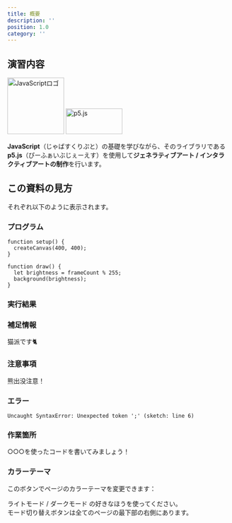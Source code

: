 ```yaml
---
title: 概要
description: ''
position: 1.0
category: ''
---
```


## 演習内容

<div class="flex justify-around items-center">
  <img src="/resource/image/common_logo-js.svg" width="128" height="128" alt="JavaScriptロゴ"/>
  <img src="/resource/image/common_logo-p5js.svg" width="128" height="58" alt="p5.js"//>
</div>

<strong>JavaScript</strong>（じゃばすくりぷと）の基礎を学びながら、そのライブラリである<strong>p5.js</strong>（ぴーふぁいぶじぇーえす）を使用して<strong>ジェネラティブアート / インタラクティブアートの制作</strong>を行います。

## この資料の見方

それぞれ以下のように表示されます。

### プログラム

```javascript[sketch.js]
function setup() {
  createCanvas(400, 400);
}

function draw() {
  let brightness = frameCount % 255;
  background(brightness);
}
```

### 実行結果

<live-demo src="/resource/livedemo/p5js/intro/"></live-demo>

### 補足情報

<alert>

猫派です🐈

</alert>

### 注意事項

<alert type="warning">

熊出没注意！

</alert>

### エラー

<alert type="danger">

`Uncaught SyntaxError: Unexpected token ';' (sketch: line 6)`

</alert>

### 作業箇所

<alert type="success">

○○○を使ったコードを書いてみましょう！

</alert>

### カラーテーマ

<div class="flex items-center">
  <p>このボタンでページのカラーテーマを変更できます：</p>
  <app-color-switcher></app-color-switcher>
</div>

ライトモード / ダークモード の好きなほうを使ってください。  
モード切り替えボタンは全てのページの最下部の右側にあります。